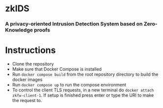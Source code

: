 # zkIDS
### A privacy-oriented Intrusion Detection System based on Zero-Knowledge proofs
# Instructions
- Clone the repository
- Make sure that Docker Compose is installed
- Run ```docker compose build``` from the root repository directory to build the docker images
- Run ```docker compose up``` to run the compose environment
- To control the client TLS requests, in a new terminal do ```docker attach zkfw-client-1```. If setup is finished press enter or type the URI to make the request to.
  
